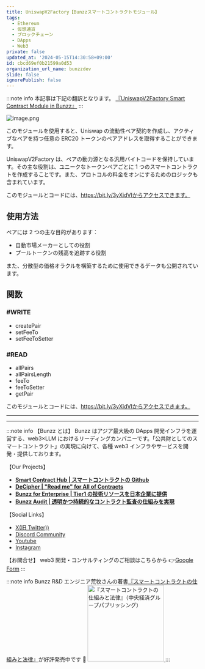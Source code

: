 ```yaml
---
title: UniswapV2Factory【Bunzzスマートコントラクトモジュール】
tags:
  - Ethereum
  - 仮想通貨
  - ブロックチェーン
  - DApps
  - Web3
private: false
updated_at: '2024-05-15T14:30:58+09:00'
id: cbcd69ef0b21599a0d53
organization_url_name: bunzzdev
slide: false
ignorePublish: false
---
```

:::note info
本記事は下記の翻訳となります。
[『UniswapV2Factory Smart Contract Module in Bunzz』](https://blog.bunzz.dev/uniswapv2factory-smart-contract-module-in-bunzz/)
:::

![image.png](https://qiita-image-store.s3.ap-northeast-1.amazonaws.com/0/1926720/5a1ce4cc-3fb4-1b90-9300-cfee0a184f48.png)

このモジュールを使用すると、Uniswap の流動性ペア契約を作成し、アクティブなペアを持つ任意の ERC20 トークンのペアアドレスを取得することができます。

UniswapV2Factory は、ペアの動力源となる汎用バイトコードを保持しています。その主な役割は、ユニークなトークンペアごとに 1 つのスマートコントラクトを作成することです。また、プロトコルの料金をオンにするためのロジックも含まれています。

このモジュールとコードには、https://bit.ly/3yXidVIからアクセスできます。

## 使用方法

ペアには 2 つの主な目的があります：

- 自動市場メーカーとしての役割
- プールトークンの残高を追跡する役割

また、分散型の価格オラクルを構築するために使用できるデータも公開されています。

## 関数

### #WRITE

- createPair
- setFeeTo
- setFeeToSetter

### #READ

- allPairs
- allPairsLength
- feeTo
- feeToSetter
- getPair

このモジュールとコードには、https://bit.ly/3yXidVIからアクセスできます。

---

---

:::note info
【Bunzz とは】
Bunzz はアジア最大級の DApps 開発インフラを運営する、web3×LLM におけるリーディングカンパニーです。「公共財としてのスマートコントラクト」の実現に向けて、各種 web3 インフラやサービスを開発・提供しております。

【Our Projects】

- **[Smart Contract Hub | スマートコントラクトの Github](https://www.bunzz.dev/)**
- **[DeCipher | "Read me" for All of Contracts](https://www.bunzz.dev/decipher)**
- **[Bunzz for Enterprise | Tier1 の技術リソースを日本企業に提供](https://enterprise.bunzz.dev/ja)**
- **[Bunzz Audit | 透明かつ持続的なコントラクト監査の仕組みを実現](hhttps://www.bunzz.dev/audit)**

【Social Links】

- [X(旧 Twitter))](https://twitter.com/BunzzDev)
- [Discord Community](https://t.co/6hHgssJdvW)
- [Youtube](https://www.youtube.com/@bunzzdev)
- [Instagram](https://www.instagram.com/bunzzdev/)

【お問合せ】
web3 開発・コンサルティングのご相談はこちらから 👉[Google Form](https://forms.gle/4tgQjWSw2MMMZW6E6)
:::

:::note info
Bunzz R&D エンジニア荒牧さんの著書[『スマートコントラクトの仕組みと法律』](https://amzn.to/3V03sNH)が好評発売中です 📕
<a href="https://amzn.to/3V03sNH" rel="nofollow" referrerpolicy="no-referrer-when-downgrade">
<img
    src="https://m.media-amazon.com/images/I/81wopoZ1K4L._SY522_.jpg"
    alt="『スマートコントラクトの仕組みと法律』（中央経済グループパブリッシング）"
    width="200px"
    height="auto"
    Style="border: 0px;"
  />
</a>
:::
